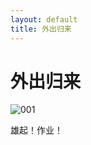```yaml
---
layout: default
title: 外出归来
---
```

# 外出归来
![001](/blog/images/post_images/20110317/001.jpg)

雄起！作业！